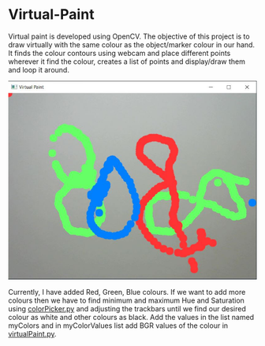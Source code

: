 # Virtual-Paint
Virtual paint is developed  using OpenCV. The objective of this project is to draw virtually with the same colour as the object/marker colour in our hand. It finds the colour contours using webcam and place different points wherever it find the colour, creates a list of points and display/draw them and loop it around.

![Screenshot](screenshot.JPG)


Currently, I have added Red, Green, Blue colours. If we want to add more colours then we have to find minimum and maximum Hue and Saturation using [colorPicker.py](https://github.com/Amlend/Virtual-Paint/blob/main/colorPicker.py) and adjusting the trackbars until we find our desired colour as white and other colours as black. Add the values in the list named myColors and in myColorValues list add BGR values of the colour in [virtualPaint.py](https://github.com/Amlend/Virtual-Paint/blob/main/virtualPaint.py).

